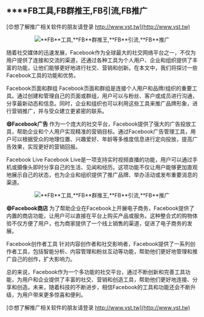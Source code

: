 ## ****FB**工具,**FB**群推王,**FB**引流,**FB**推广**

[😍想了解推广相关软件的朋友请登录 http://www.vst.tw](http://www.vst.tw)

 <center><img src="https://vst.tw/MP4/tuiguang/png/6.png" alt="**FB**工具,**FB**群推王,**FB**引流,**FB**推广"></center>

随着社交媒体的迅速发展，Facebook作为全球最大的社交网络平台之一，不仅为用户提供了连接和交流的渠道，还通过各种工具为个人用户、企业和组织提供了丰富的功能，让他们能够更好地进行社交、营销和创新。在本文中，我们将探讨一些Facebook工具的功能和优势。

Facebook页面和群组
Facebook页面和群组是连接个人用户和品牌/组织的重要工具。通过创建和管理自己的页面或群组，用户可以与粉丝、客户或成员进行沟通，分享最新动态和信息。同时，企业和组织也可以利用这些工具来推广品牌形象，进行营销推广，并与受众建立更紧密的联系。

**😄Facebook广告**
作为一个庞大的社交平台，Facebook提供了强大的广告投放工具，帮助企业和个人用户实现精准的营销目标。通过Facebook广告管理工具，用户可以根据受众的地理位置、兴趣爱好、年龄等多维度信息进行定向投放，提高广告效果，实现更好的营销回报。

Facebook Live
Facebook Live是一项支持实时视频直播的功能，用户可以通过手机或摄像头即时分享自己的生活、见闻和经历。这项功能不仅让用户能够更加直观地展示自己的状态，也为企业和组织提供了推广品牌、举办活动或发布重要消息的渠道。

 <center><img src="https://vst.tw/MP4/tuiguang/png/0.png" alt="**FB**工具,**FB**群推王,**FB**引流,**FB**推广"></center>

**😄Facebook商店**
为了帮助企业在Facebook上开展电子商务，Facebook提供了内置的商店功能，让用户可以直接在平台上购买产品或服务。这种整合式的购物体验不仅方便了用户，也为商家提供了一个线上销售的渠道，促进了电子商务的发展。

Facebook创作者工具
针对内容创作者和社交影响者，Facebook提供了一系列创作者工具，包括智能分析、内容管理和粉丝互动等功能，帮助他们更好地管理和推广自己的创作，扩大影响力。

总的来说，Facebook作为一个多功能的社交平台，通过不断创新和完善工具功能，为用户和企业提供了丰富的社交、营销和创造工具，帮助他们更好地连接、分享和创造。未来，随着科技的不断进步，相信Facebook的工具和功能还会不断升级，为用户带来更多惊喜和便利。

[😍想了解推广相关软件的朋友请登录 http://www.vst.tw](http://www.vst.tw)



